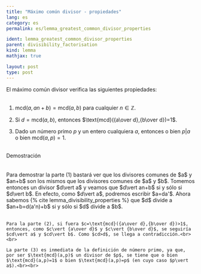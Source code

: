 ```yaml
---
title: "Máximo común divisor - propiedades"
lang: es
category: es
permalink: es/lemma_greatest_common_divisor_properties

ident: lemma_greatest_common_divisor_properties
parent: divisibility_factorisation
kind: lemma
mathjax: true

layout: post
type: post
---
```


<div>

El máximo
común divisor verifica las siguientes propiedades:<br><br>

1. $\text{mcd}(a,an+b)=\text{mcd}(a,b)$ para cualquier $n\in\mathbb{Z}$.<br>

2. Si $d=\text{mcd}(a,b)$, entonces $\text{mcd}({a\over d},{b\over d})=1$.<br>

3. Dado un número primo $p$ y un entero cualquiera $a$, entonces o bien $p\vert a$ o bien $\text{mcd}(a,p)=1$.<br><br>

<div class="bcblue boxdissap">
    Demostración
</div><br><br>

<div class="dissap">
    Para demostrar la parte (1) bastará ver que los divisores comunes de $a$ y $an+b$ son los mismos que los divisores comunes de $a$ y $b$. Tomemos entonces un divisor $d\vert a$ y veamos que $d\vert an+b$ si y sólo si $d\vert b$. En efecto, como $d\vert a$, podremos escribir $a=da'$. Ahora sabemos {% cite lemma_divisibility_properties %} que $d$ divide a $an+b=d(a'n)+b$ si y sólo si $d$ divide a $b$.<br><br>

    Para la parte (2), si fuera $c=\text{mcd}({a\over d},{b\over d})>1$, entonces, como $c\vert {a\over d}$ y $c\vert {b\over d}$, se seguiría $cd\vert a$ y $cd\vert b$. Como $cd>d$, se llega a contradicción.<br><br>

    La parte (3) es inmediata de la definición de número primo, ya que, por ser $\text{mcd}(a,p)$ un divisor de $p$, se tiene que o bien $\text{mcd}(a,p)=1$ o bien $\text{mcd}(a,p)=p$ (en cuyo caso $p\vert a$).<br><br>

</div>
